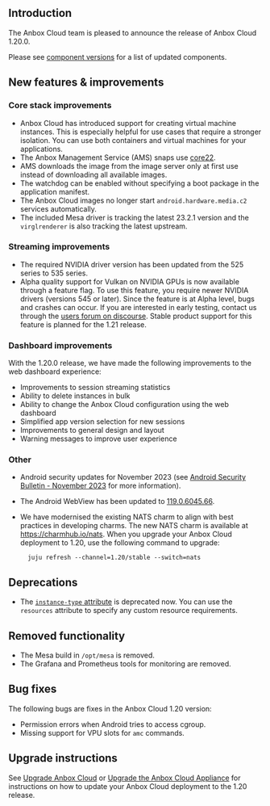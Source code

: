 ## Introduction

The Anbox Cloud team is pleased to announce the release of Anbox Cloud 1.20.0.

Please see [component versions](https://anbox-cloud.io/docs/ref/component-versions) for a list of updated components.

## New features & improvements

### Core stack improvements

* Anbox Cloud has introduced support for creating virtual machine instances. This is especially helpful for use cases that require a stronger isolation. You can use both containers and virtual machines for your applications.<!--AC-1459 and AC-2010 and AC-1916-->
* The Anbox Management Service (AMS) snaps use [core22](https://snapcraft.io/core22).<!--AC-1853-->
* AMS downloads the image from the image server only at first use instead of downloading all available images. <!--AC-1158-->
* The watchdog can be enabled without specifying a boot package in the application manifest. <!--AC-2057-->
* The Anbox Cloud images no longer start `android.hardware.media.c2` services automatically.<!--AC-2033-->
* The included Mesa driver is tracking the latest 23.2.1 version and the `virglrenderer` is also tracking the latest upstream.<!--AC-1933-->

### Streaming improvements

* The required NVIDIA driver version has been updated from the 525 series to 535 series.<!--AC-1924-->
* Alpha quality support for Vulkan on NVIDIA GPUs is now available through a feature flag. To use this feature, you require newer NVIDIA drivers (versions 545 or later). Since the feature is at Alpha level, bugs and crashes can occur. If you are interested in early testing, contact us through the [users forum on discourse](https://discourse.ubuntu.com/c/anbox-cloud/users/148). Stable product support for this feature is planned for the 1.21 release.

### Dashboard improvements

With the 1.20.0 release, we have made the following improvements to the web dashboard experience:

* Improvements to session streaming statistics
* Ability to delete instances in bulk
* Ability to change the Anbox Cloud configuration using the web dashboard
* Simplified app version selection for new sessions
* Improvements to general design and layout
* Warning messages to improve user experience

### Other

* Android security updates for November 2023 (see [Android Security Bulletin - November 2023](https://source.android.com/docs/security/bulletin/2023-11-01) for more information).
* The Android WebView has been updated to [119.0.6045.66](https://chromereleases.googleblog.com/2023/10/early-stable-update-for-android_01005299231.html).
* We have modernised the existing NATS charm to align with best practices in developing charms. The new NATS charm is available at https://charmhub.io/nats. When you upgrade your Anbox Cloud deployment to 1.20, use the following command to upgrade:

        juju refresh --channel=1.20/stable --switch=nats

## Deprecations

* The [`instance-type` attribute](https://discourse.ubuntu.com/t/24197#instance-type) is deprecated now. You can use the `resources` attribute to specify any custom resource requirements.

## Removed functionality

* The Mesa build in `/opt/mesa` is removed. <!--AC-1928-->
* The Grafana and Prometheus tools for monitoring are removed. <!--AC-1925-->

## Bug fixes
The following bugs are fixes in the Anbox Cloud 1.20 version:

* Permission errors when Android tries to access cgroup. <!--AC-1748-->
* Missing support for VPU slots for `amc` commands. <!--AC-2004-->


## Upgrade instructions

See [Upgrade Anbox Cloud](https://anbox-cloud.io/docs/howto/update/upgrade-anbox) or [Upgrade the Anbox Cloud Appliance](https://anbox-cloud.io/docs/howto/update/upgrade-appliance) for instructions on how to update your Anbox Cloud deployment to the 1.20 release.
